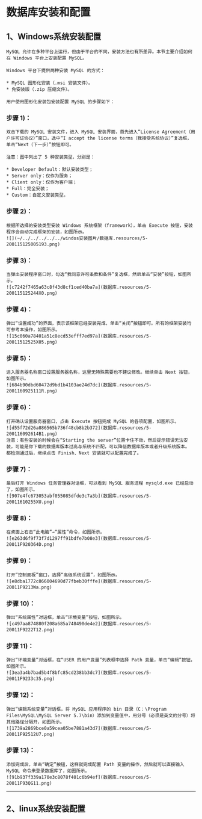 # 数据库安装和配置
##  1、Windows系统安装配置
    MySQL 允许在多种平台上运行，但由于平台的不同，安装方法也有所差异。本节主要介绍如何在 Windows 平台上安装配置 MySQL。
    
    Windows 平台下提供两种安装 MySQL 的方式：
    
    * MySQL 图形化安装（.msi 安装文件）。
    * 免安装版（.zip 压缩文件）。
    
    用户使用图形化安装包安装配置 MySQL 的步骤如下：

### 步骤 1)：
    双击下载的 MySQL 安装文件，进入 MySQL 安装界面，首先进入“License Agreement（用户许可证协议）”窗口，选中“I accept the license terms（我接受系统协议）”复选框，单击“Next（下一步）”按钮即可。    

    注意：图中列出了 5 种安装类型，分别是：
    
    * Developer Default：默认安装类型；
    * Server only：仅作为服务；
    * Client only：仅作为客户端；
    * Full：完全安装；
    * Custom：自定义安装类型。

### 步骤 2)：
    根据所选择的安装类型安装 Windows 系统框架（framework），单击 Execute 按钮，安装程序会自动完成框架的安装，如图所示。
    ![](~/../../../../../windos安装图片/数据库.resources/5-200115125005193.png)

###     步骤 3)：
    当弹出安装程序窗口时，勾选“我同意许可条款和条件”复选框，然后单击“安装”按钮，如图所示。
    ![c7242f7465a63c8f43d8cf1ced40ba7a](数据库.resources/5-200115125244X0.png)

###     步骤 4)：
    弹出“设置成功”的界面，表示该框架已经安装完成，单击“关闭”按钮即可。所有的框架安装均可参考本操作，如图所示。
    ![15c060a78401a51c8ecd53efff7ed97a](数据库.resources/5-20011512525X05.png)

###     步骤 5)：
    进入服务器名称窗口设置服务器名称，这里无特殊需要也不建议修改。继续单击 Next 按钮，如图所示。
    ![684b90dbd60472d9bd1b4103ae24d7dc](数据库.resources/5-2001160925111R.png)

###     步骤 6)：
    打开确认设置服务器窗口，点击 Execute 按钮完成 MySQL 的各项配置，如图所示。
    ![d55f72d26a886565b736f48cb8b2b372](数据库.resources/5-200116092614B1.png)
    注意：有些安装的时候会在“Starting the server”位置卡住不动，然后提示错误无法安装，可能是你下载的数据库版本过高与系统不匹配，可以降低数据库版本或者升级系统版本。
    都检测通过后，继续点击 Finish、Next 安装就可以配置完成了。

###     步骤 7)：
    最后打开 Windows 任务管理器对话框，可以看到 MySQL 服务进程 mysqld.exe 已经启动了，如图所示。
    ![907e4fc673053abf055085dfde3c7a3b](数据库.resources/5-20011610255XU.png)

###     步骤 8)：

    在桌面上右击“此电脑”→“属性”命令，如图所示。
    ![e263d6f9f73f7d1297ff91bdfe7b08e3](数据库.resources/5-20011F920364D.png)

###     步骤 9)：
    打开“控制面板”窗口，选择“高级系统设置”，如图所示。
    ![e8dba1772c866004690d77fbeb30fffe](数据库.resources/5-20011F9213Wa.png)

###     步骤 10)：
    弹出“系统属性”对话框，单击“环境变量”按钮，如图所示。
    ![c497aa874880f208a685a748490de4e2](数据库.resources/5-20011F9222T12.png)

###     步骤 11)：
    弹出“环境变量”对话框，在“USER 的用户变量”列表框中选择 Path 变量，单击“编辑”按钮，如图所示。
    ![3ea3a4b7bad5b4f8bfc85cd238bb3dc7](数据库.resources/5-20011F9233c35.png)

###     步骤 12)：
    弹出“编辑系统变量”对话框，将 MySQL 应用程序的 bin 目录（C：\Program Files\MySQL\MySQL Server 5.7\bin）添加到变量值中，用分号（必须是英文的分号）将其他路径分隔开，如图所示。
    ![1739a2869bce0a59cea05be7881a43d7](数据库.resources/5-20011F92512U7.png)

###     步骤 13)：
    添加完成后，单击“确定”按钮，这样就完成配置 Path 变量的操作，然后就可以直接输入 MySQL 命令来登录数据库了，如图所示。
    ![91b937f339a170e3c8078f401c6b94ef](数据库.resources/5-20011F93QG11.png)

* * *





##  2、linux系统安装配置